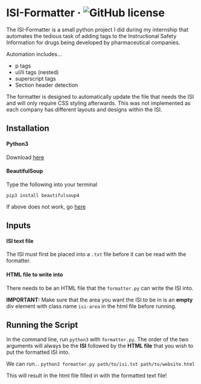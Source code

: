 # ISI-Formatter &middot; ![GitHub license](https://img.shields.io/badge/license-MIT-blue.svg) #
The ISI-Formatter is a small python project I did during my internship that automates the tedious task of adding tags to the Instructional Safety Information for drugs being developed by pharmaceutical companies.

Automation includes...

* p tags
* ul/li tags (nested)
* superscript tags
* Section header detection

The formatter is designed to automatically update the file that needs the ISI and will only require CSS styling afterwards. This was not implemented as each company has different layouts and designs within the ISI.

## Installation ##

#### Python3 ####
Download [here](https://www.python.org/downloads/)

#### BeautifulSoup ####
Type the following into your terminal

`pip3 install beautifulsoup4`

If above does not work, go [here](https://www.crummy.com/software/BeautifulSoup/bs4/doc/#installing-beautiful-soup)

## Inputs ##
#### ISI text file ####
The ISI must first be placed into a `.txt` file before it can be read with the formatter.
#### HTML file to write into ####
There needs to be an HTML file that the `formatter.py` can write the ISI into.

**IMPORTANT:** Make sure that the area you want the ISI to be in is an **empty** div element with class name `isi-area` in the html file before running.

## Running the Script ##

In the command line, run `python3` with `formatter.py`. The order of the two arguments will always be the **ISI** followed by the **HTML file** that you wish to put the formatted ISI into. 

We can run...
`python3 formatter.py path/to/isi.txt path/to/website.html`

This will result in the html file filled in with the formatted text file!